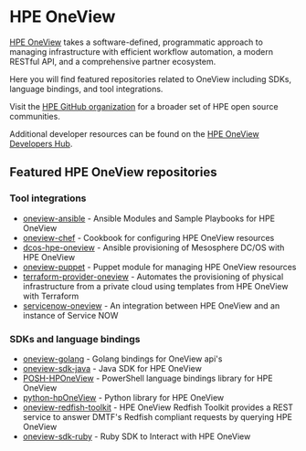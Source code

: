 # HPE OneView

[HPE OneView](https://hpe.com/info/oneview) takes a software-defined, programmatic approach to managing infrastructure with efficient workflow automation, a modern RESTful API, and a comprehensive partner ecosystem.

Here you will find featured repositories related to OneView including SDKs, language bindings, and tool integrations.

Visit the [HPE GitHub organization](https://github.com/hewlettpackard/) for a broader set of HPE open source communities.

Additional developer resources can be found on the [HPE OneView Developers Hub](https://hpe.com/developers/oneview).

## Featured HPE OneView repositories

### Tool integrations

* [oneview-ansible](https://github.com/HewlettPackard/oneview-ansible) - Ansible Modules and Sample Playbooks for HPE OneView
* [oneview-chef](https://github.com/HewlettPackard/oneview-chef) - Cookbook for configuring HPE OneView resources
* [dcos-hpe-oneview](https://github.com/HewlettPackard/dcos-hpe-oneview) - Ansible provisioning of Mesosphere DC/OS with HPE OneView
* [oneview-puppet](https://github.com/HewlettPackard/oneview-puppet) - Puppet module for managing HPE OneView resources
* [terraform-provider-oneview](https://github.com/HewlettPackard/terraform-provider-oneview) - Automates the provisioning of physical infrastructure from a private cloud using templates from HPE OneView with Terraform
* [servicenow-oneview](https://github.com/HewlettPackard/servicenow-oneview) - An integration between HPE OneView and an instance of Service NOW

### SDKs and language bindings

* [oneview-golang](https://github.com/HewlettPackard/oneview-golang) - Golang bindings for OneView api's
* [oneview-sdk-java](https://github.com/HewlettPackard/oneview-sdk-java) - Java SDK for HPE OneView
* [POSH-HPOneView](https://github.com/HewlettPackard/POSH-HPOneView) - PowerShell language bindings library for HPE OneView
* [python-hpOneView](https://github.com/HewlettPackard/python-hpOneView) - Python library for HPE OneView
* [oneview-redfish-toolkit](https://github.com/HewlettPackard/oneview-redfish-toolkit) - HPE OneView Redfish Toolkit provides a REST service to answer DMTF's Redfish compliant requests by querying HPE OneView
* [oneview-sdk-ruby](https://github.com/HewlettPackard/oneview-sdk-ruby) - Ruby SDK to Interact with HPE OneView
